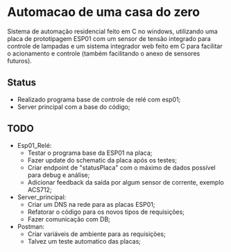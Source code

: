 # Automacao de uma casa do zero

Sistema de automação residencial feito em C no windows, utilizando uma placa de prototipagem ESP01 com um sensor de tensão integrado para controle de lampadas e um sistema integrador web feito em C para facilitar o acionamento e controle (também facilitando o anexo de sensores futuros).

## Status

- Realizado programa base de controle de relé com esp01;
- Server principal com a base do código;

## TODO

- Esp01_Relé:
  - Testar o programa base da ESP01 na placa;
  - Fazer update do schematic da placa após os testes;
  - Criar endpoint de "statusPlaca" com o máximo de dados possível para debug e análise;
  - Adicionar feedback da saída por algum sensor de corrente, exemplo ACS712;
- Server_principal:
  - Criar um DNS na rede para as placas ESP01;
  - Refatorar o código para os novos tipos de requisições;
  - Fazer comunicação com DB;
- Postman:
  - Criar variáveis de ambiente para as requisições;
  - Talvez um teste automatico das placas;
